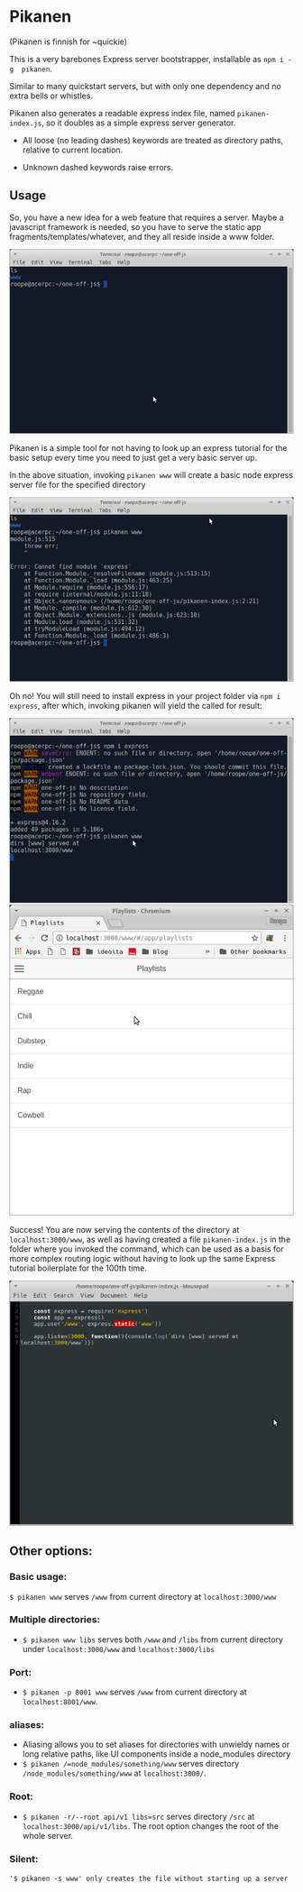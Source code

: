 # Pikanen

(Pikanen is finnish for ~quickie)

This is a very barebones Express server bootstrapper, installable as `npm i -g  pikanen`.

Similar to many quickstart servers, but with only one dependency and no extra bells or whistles.

Pikanen also generates a readable express index file, named `pikanen-index.js`, so it doubles as a simple express server generator.

* All loose (no leading dashes) keywords are treated as directory paths, relative to current location.

* Unknown dashed keywords raise errors.

## Usage

So, you have a new idea for a web feature that requires a server. Maybe a javascript framework is needed, so you have to serve the static app fragments/templates/whatever, and they all reside inside a www folder.

![](/docs/one-off-js.png)



Pikanen is a simple tool for not having to look up an express tutorial for the basic setup every time you need to just get a very basic server up.

In the above situation, invoking `pikanen www` will create a basic node express server file for the specified directory


![](/docs/express-required.png)

Oh no!
You will still need to install express in your project folder via `npm i express`, after which, invoking pikanen will yield the called for result:

![](/docs/serving-www.png)
![](/docs/success-angular.png)

Success! You are now serving the contents of the directory at `localhost:3000/www`, as well as having created a file `pikanen-index.js` in the folder where you invoked the command, which can be used as a basis for more complex routing logic without having to look up the same Express tutorial boilerplate for the 100th time.

![](/docs/pikanen-index.png)



## Other options:

### Basic usage:

`$ pikanen www` serves `/www` from current directory at `localhost:3000/www`


### Multiple directories:
*   `$ pikanen www libs` serves both `/www` and `/libs` from current directory under `localhost:3000/www` and `localhost:3000/libs`

### Port:
*   `$ pikanen -p 8001 www` serves `/www` from current directory at `localhost:8001/www`.

### aliases:
*   Aliasing allows you to set aliases for directories with unwieldy names or long relative paths, like UI components inside a node_modules directory
*   `$ pikanen /=node_modules/something/www` serves directory `/node_modules/something/www` at `localhost:3000/`.

### Root:

*   `$ pikanen -r/--root api/v1 libs=src` serves directory `/src` at `localhost:3000/api/v1/libs`. The root option changes the root of the whole server.

### Silent:
    '$ pikanen -s www' only creates the file without starting up a server
